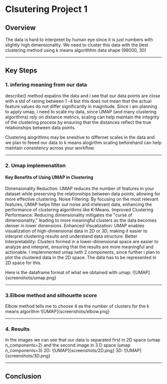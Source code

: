 # Clsutering Project 1 

## Overview 
The data is hard to interpreet by human eye since it is just numbers with slightly high dimensionality. 
We need to cluster this data with the best clustering method using k means algorithhm 
data shape (98000, 30)

---

## Key Steps

### 1. infering meaning from our data
describe() method expalins the data and i see that our data points are close with a std of raning between 1 -4 but this does not mean that  the actual feature values do not differ significantly in magnitude. Since i am planning to apply umap, i need to scale my data, since UMAP (and many clustering algorithms) rely on distance metrics, scaling can help maintain the integrity of the clustering process by ensuring that the distances reflect the true relationships between data points.

Clustering alogrithms may be snesitive to differnet scales in the data and we plan to feeed our data to k means alogirthm  scaling beforehand can help maintain consistency across your workflow.


---

### 2. Umap implemenatiton 
#### Key Benefits of Using UMAP in Clustering

Dimensionality Reduction: UMAP reduces the number of features in your dataset while preserving the relationships between data points, allowing for more effective clustering.
Noise Filtering: By focusing on the most relevant features, UMAP helps filter out noise and irrelevant data, enhancing the performance of clustering algorithms like K-Means.
Improved Clustering Performance: Reducing dimensionality mitigates the "curse of dimensionality," leading to more meaningful clusters as the data becomes denser in lower dimensions.
Enhanced Visualization: UMAP enables visualization of high-dimensional data in 2D or 3D, making it easier to interpret clustering results and understand data structure.
Better Interpretability: Clusters formed in a lower-dimensional space are easier to analyze and interpret, ensuring that the results are more meaningful and actionable.
I implenmented umap iwth 2 components, since further i plan to plot the clustered data in the 2D space. The data has to be represented in 2D space for this. 

Here is the dataframe format of what we obtained with umap:
![UMAP]{screenshots/umap.png}


---

### 3.Elbow method and silhouette score 
Elbow method tells me to choose 4 as the number of clusters for the k means algorithm
![UMAP]{screenshots/elbow.png}

---

### 4. Results
In the images we can see that our data is separated first in 2D space (umap n_components=2) and the second image in 3 D space (umap n_components=3)
2D:
![UMAP]{screenshots/2D.png}
3D:
![UMAP]{screenshots/3D.png}

---

## Conclusion



